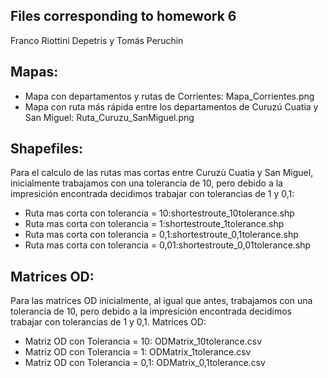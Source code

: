 Files corresponding to homework 6
-------------------------------
Franco Riottini Depetris y Tomás Peruchin

Mapas:
--------------
- Mapa con departamentos y rutas de Corrientes: Mapa_Corrientes.png
- Mapa con ruta más rápida entre los departamentos de Curuzú Cuatia y San Miguel: Ruta_Curuzu_SanMiguel.png

Shapefiles:
---------
Para el calculo de las rutas mas cortas entre Curuzù Cuatia y San Miguel, inicialmente trabajamos con una tolerancia de 10, pero debido a la impresición encontrada decidimos trabajar con tolerancias de 1 y 0,1:
- Ruta mas corta con tolerancia = 10:shortestroute_10tolerance.shp
- Ruta mas corta con tolerancia = 1:shortestroute_1tolerance.shp
- Ruta mas corta con tolerancia = 0,1:shortestroute_0,1tolerance.shp
- Ruta mas corta con tolerancia = 0,01:shortestroute_0,01tolerance.shp

Matrices OD:
---------
Para las matrices OD inicialmente, al igual que antes, trabajamos con una tolerancia de 10, pero debido a la impresición encontrada decidimos trabajar con tolerancias de 1 y 0,1.
Matrices OD:
- Matriz OD con Tolerancia = 10: ODMatrix_10tolerance.csv
- Matriz OD con Tolerancia = 1: ODMatrix_1tolerance.csv
- Matriz OD con Tolerancia = 0,1: ODMatrix_0,1tolerance.csv
